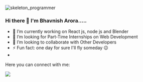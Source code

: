 ![skeleton_programmer](https://user-images.githubusercontent.com/80477606/183260573-fbad9030-bbe1-416f-9bb6-40b2d82fb333.gif)
### Hi there 👋 I'm Bhavnish Arora.....

<!-- **bhavnisharora/bhavnisharora** is a ✨ _special_ ✨ repository because its `README.md` (this file) appears on your GitHub profile.

Here are some ideas to get you started:
 -->
 
- 🔭 I’m currently working on React js, node js and Blender
- 👯 I’m looking for Part-Time Internships on Web Development
- 🤔 I’m looking to collaborate with Other Developers
- ⚡ Fun fact: one day for sure I'll fly someday 😉 
- 
Here you can connect with me:

<img src   = "![download]">

